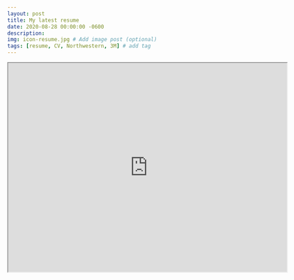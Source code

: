 ```yaml
---
layout: post
title: My latest resume
date: 2020-08-28 00:00:00 -0600
description: 
img: icon-resume.jpg # Add image post (optional)
tags: [resume, CV, Northwestern, 3M] # add tag
---
```


<iframe src="https://drive.google.com/file/d/1boRFBI2TUs1vUr_mpPjvKVxIoVtYf3JX/preview" width="640" height="480"></iframe>
